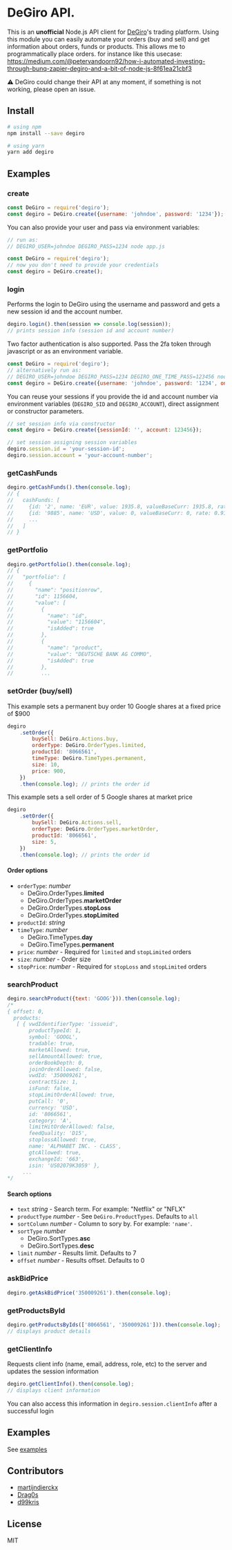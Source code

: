 # DeGiro API.

This is an **unofficial** Node.js API client for [DeGiro](https://www.degiro.co.uk)'s trading platform. Using
this module you can easily automate your orders (buy and sell) and get information about orders, funds or
products. This allows me to programmatically place orders. for instance like this usecase: https://medium.com/@petervandoorn92/how-i-automated-investing-through-bunq-zapier-degiro-and-a-bit-of-node-js-8f61ea21cbf3


:warning: DeGiro could change their API at any moment, if something is not working, please open an issue.

## Install

```bash
# using npm
npm install --save degiro

# using yarn
yarn add degiro
```

## Examples

### create

```javascript
const DeGiro = require('degiro');
const degiro = DeGiro.create({username: 'johndoe', password: '1234'});
```

You can also provide your user and pass via environment variables:

```javascript
// run as:
// DEGIRO_USER=johndoe DEGIRO_PASS=1234 node app.js

const DeGiro = require('degiro');
// now you don't need to provide your credentials
const degiro = DeGiro.create();
```

### login

Performs the login to DeGiro using the username and password and gets a new session id and the account number.

```javascript
degiro.login().then(session => console.log(session));
// prints session info (session id and account number)
```

Two factor authentication is also supported. Pass the 2fa token through javascript or as an environment variable.

```javascript
const DeGiro = require('degiro');
// alternatively run as:
// DEGIRO_USER=johndoe DEGIRO_PASS=1234 DEGIRO_ONE_TIME_PASS=123456 node app.js
const degiro = DeGiro.create({username: 'johndoe', password: '1234', oneTimePassword: '123456'});
```

You can reuse your sessions if you provide the id and account number via environment variables (`DEGIRO_SID`
and `DEGIRO_ACCOUNT`), direct assignment or constructor parameters.

```javascript
// set session info via constructor
const degiro = DeGiro.create({sessionId: '', account: 123456});

// set session assigning session variables
degiro.session.id = 'your-session-id';
degiro.session.account = 'your-account-number';
```

### getCashFunds

```javascript
degiro.getCashFunds().then(console.log);
// {
//   cashFunds: [
//     {id: '2', name: 'EUR', value: 1935.8, valueBaseCurr: 1935.8, rate: 1},
//     {id: '9885', name: 'USD', value: 0, valueBaseCurr: 0, rate: 0.9102},
//     ...
//   ]
// }
```

### getPortfolio

```javascript
degiro.getPortfolio().then(console.log);
// {
//   "portfolio": [
//     {
//       "name": "positionrow",
//       "id": 1156604,
//       "value": [
//         {
//           "name": "id",
//           "value": "1156604",
//           "isAdded": true
//         },
//         {
//           "name": "product",
//           "value": "DEUTSCHE BANK AG COMMO",
//           "isAdded": true
//         },
//         ...
```

### setOrder (buy/sell)

This example sets a permanent buy order 10 Google shares at a fixed price of $900

```javascript
degiro
    .setOrder({
        buySell: DeGiro.Actions.buy,
        orderType: DeGiro.OrderTypes.limited,
        productId: '8066561',
        timeType: DeGiro.TimeTypes.permanent,
        size: 10,
        price: 900,
    })
    .then(console.log); // prints the order id
```

This example sets a sell order of 5 Google shares at market price

```javascript
degiro
    .setOrder({
        buySell: DeGiro.Actions.sell,
        orderType: DeGiro.OrderTypes.marketOrder,
        productId: '8066561',
        size: 5,
    })
    .then(console.log); // prints the order id
```

#### Order options

* `orderType`: _number_
    * DeGiro.OrderTypes.**limited**
    * DeGiro.OrderTypes.**marketOrder**
    * DeGiro.OrderTypes.**stopLoss**
    * DeGiro.OrderTypes.**stopLimited**
* `productId`: _string_
* `timeType`: _number_
    * DeGiro.TimeTypes.**day**
    * DeGiro.TimeTypes.**permanent**
* `price`: _number_ - Required for `limited` and `stopLimited` orders
* `size`: _number_ - Order size
* `stopPrice`: _number_ - Required for `stopLoss` and `stopLimited` orders

### searchProduct

```javascript
degiro.searchProduct({text: 'GOOG'})).then(console.log);
/*
{ offset: 0,
  products:
   [ { vwdIdentifierType: 'issueid',
       productTypeId: 1,
       symbol: 'GOOGL',
       tradable: true,
       marketAllowed: true,
       sellAmountAllowed: true,
       orderBookDepth: 0,
       joinOrderAllowed: false,
       vwdId: '350009261',
       contractSize: 1,
       isFund: false,
       stopLimitOrderAllowed: true,
       putCall: '0',
       currency: 'USD',
       id: '8066561',
       category: 'A',
       limitHitOrderAllowed: false,
       feedQuality: 'D15',
       stoplossAllowed: true,
       name: 'ALPHABET INC. - CLASS',
       gtcAllowed: true,
       exchangeId: '663',
       isin: 'US02079K3059' },
     ...
*/
```

#### Search options

* `text` _string_ - Search term. For example: "Netflix" or "NFLX"
* `productType` _number_ - See `DeGiro.ProductTypes`. Defaults to `all`
* `sortColumn` _number_ - Column to sory by. For example: `'name'`.
* `sortType` _number_
    * DeGiro.SortTypes.**asc**
    * DeGiro.SortTypes.**desc**
* `limit` _number_ - Results limit. Defaults to 7
* `offset` _number_ - Results offset. Defaults to 0

### askBidPrice

```javascript
degiro.getAskBidPrice('350009261').then(console.log);
```

### getProductsById

```javascript
degiro.getProductsByIds(['8066561', '350009261'])).then(console.log);
// displays product details
```

### getClientInfo

Requests client info (name, email, address, role, etc) to the server and updates the session information

```javascript
degiro.getClientInfo().then(console.log);
// displays client information
```

You can also access this information in `degiro.session.clientInfo` after a successful login

## Examples

See [examples](./examples)

## Contributors

* [martijndierckx](https://github.com/martijndierckx)
* [Drag0s](https://github.com/Drag0s)
* [d99kris](https://github.com/d99kris)

## License

MIT
